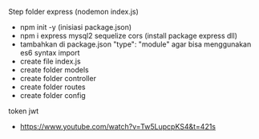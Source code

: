 Step folder express (nodemon index.js)
- npm init -y (inisiasi package.json)
- npm i express mysql2 sequelize cors (install package express dll)
- tambahkan di package.json "type": "module" agar bisa menggunakan es6 syntax import 
- create file index.js
- create folder models
- create folder controller
- create folder routes
- create folder config

token jwt
- https://www.youtube.com/watch?v=Tw5LupcpKS4&t=421s